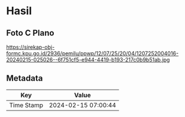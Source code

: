 # Hasil

## Foto C Plano

https://sirekap-obj-formc.kpu.go.id/2936/pemilu/ppwp/12/07/25/20/04/1207252004016-20240215-025026--6f751cf5-e944-4419-b193-217c0b9b51ab.jpg


## Metadata

| Key        | Value               |
| ---------- | ------------------- |
| Time Stamp | 2024-02-15 07:00:44 |



